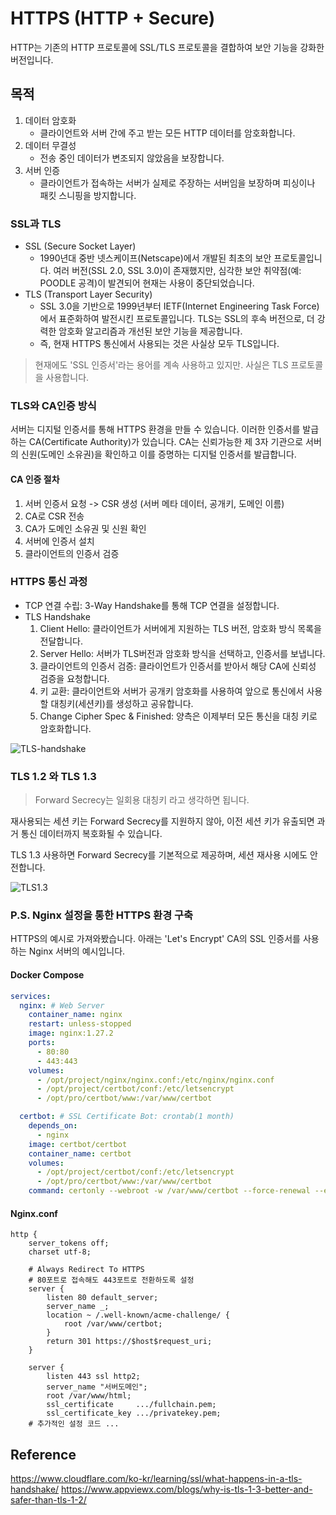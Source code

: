 # HTTPS (HTTP + Secure)

HTTP는 기존의 HTTP 프로토콜에 SSL/TLS 프로토콜을 결합하여 보안 기능을 강화한 버전입니다.

## 목적

1. 데이터 암호화
   - 클라이언트와 서버 간에 주고 받는 모든 HTTP 데이터를 암호화합니다.
2. 데이터 무결성
   - 전송 중인 데이터가 변조되지 않았음을 보장합니다.
3. 서버 인증
	- 클라이언트가 접속하는 서버가 실제로 주장하는 서버임을 보장하며 피싱이나 패킷 스니핑을 방지합니다.

### SSL과 TLS

- SSL (Secure Socket Layer)
  - 1990년대 중반 넷스케이프(Netscape)에서 개발된 최초의 보안 프로토콜입니다. 여러 버전(SSL 2.0, SSL 3.0)이 존재했지만, 심각한 보안 취약점(예: POODLE 공격)이 발견되어 현재는 사용이 중단되었습니다.
- TLS (Transport Layer Security)
  - SSL 3.0을 기반으로 1999년부터 IETF(Internet Engineering Task Force)에서 표준화하여 발전시킨 프로토콜입니다. TLS는 SSL의 후속 버전으로, 더 강력한 암호화 알고리즘과 개선된 보안 기능을 제공합니다. 
  - 즉, 현재 HTTPS 통신에서 사용되는 것은 사실상 모두 TLS입니다.

> 현재에도 'SSL 인증서'라는 용어를 계속 사용하고 있지만. 사실은 TLS 프로토콜을 사용합니다.

### TLS와 CA인증 방식

서버는 디지털 인증서를 통해 HTTPS 환경을 만들 수 있습니다. 이러한 인증서를 발급하는 CA(Certificate Authority)가 있습니다.
CA는 신뢰가능한 제 3자 기관으로 서버의 신원(도메인 소유권)을 확인하고 이를 증명하는 디지털 인증서를 발급합니다.

#### CA 인증 절차

1. 서버 인증서 요청 -> CSR 생성 (서버 메타 데이터, 공개키, 도메인 이름)
2. CA로 CSR 전송
3. CA가 도메인 소유권 및 신원 확인
4. 서버에 인증서 설치
5. 클라이언트의 인증서 검증

### HTTPS 통신 과정

- TCP 연결 수립: 3-Way Handshake를 통해 TCP 연결을 설정합니다.
- TLS Handshake
   1. Client Hello: 클라이언트가 서버에게 지원하는 TLS 버전, 암호화 방식 목록을 전달합니다.
   2. Server Hello: 서버가 TLS버전과 암호화 방식을 선택하고, 인증서를 보냅니다.
   3. 클라이언트의 인증서 검증: 클라이언트가 인증서를 받아서 해당 CA에 신뢰성 검증을 요청합니다.
   4. 키 교환: 클라이언트와 서버가 공개키 암호화를 사용하여 앞으로 통신에서 사용할 대칭키(세션키)를 생성하고 공유합니다.
   5. Change Cipher Spec & Finished: 양측은 이제부터 모든 통신을 대칭 키로 암호화합니다.

![TLS-handshake](https://cf-assets.www.cloudflare.com/slt3lc6tev37/5aYOr5erfyNBq20X5djTco/3c859532c91f25d961b2884bf521c1eb/tls-ssl-handshake.png)

### TLS 1.2 와 TLS 1.3

> Forward Secrecy는 일회용 대칭키 라고 생각하면 됩니다.

재사용되는 세션 키는 Forward Secrecy를 지원하지 않아, 이전 세션 키가 유출되면 과거 통신 데이터까지 복호화될 수 있습니다.

TLS 1.3 사용하면 Forward Secrecy를 기본적으로 제공하며, 세션 재사용 시에도 안전합니다.

![TLS1.3](https://www.appviewx.com/wp-content/uploads/2022/03/Improved-Performance-and-Efficiency.png)



### P.S. Nginx 설정을 통한 HTTPS 환경 구축

HTTPS의 예시로 가져와봤습니다. 아래는 'Let's Encrypt' CA의 SSL 인증서를 사용하는 Nginx 서버의 예시입니다.

#### Docker Compose
```yaml
services:
  nginx: # Web Server
    container_name: nginx
    restart: unless-stopped
    image: nginx:1.27.2
    ports:
      - 80:80
      - 443:443
    volumes:
      - /opt/project/nginx/nginx.conf:/etc/nginx/nginx.conf
      - /opt/project/certbot/conf:/etc/letsencrypt
      - /opt/pro/certbot/www:/var/www/certbot

  certbot: # SSL Certificate Bot: crontab(1 month)
    depends_on:
      - nginx
    image: certbot/certbot
    container_name: certbot
    volumes:
      - /opt/project/certbot/conf:/etc/letsencrypt
      - /opt/pro/certbot/www:/var/www/certbot
    command: certonly --webroot -w /var/www/certbot --force-renewal --email "CA관리자이메일" -d "적용할서버도메인" --agree-tos && tail -f /dev/null
```

#### Nginx.conf
```shell
http {
    server_tokens off;
    charset utf-8;

    # Always Redirect To HTTPS
    # 80포트로 접속해도 443포트로 전환하도록 설정
    server {
        listen 80 default_server;
        server_name _;
        location ~ /.well-known/acme-challenge/ {
            root /var/www/certbot;
        }
        return 301 https://$host$request_uri;
    }

    server {
		listen 443 ssl http2;
		server_name "서버도메인";
		root /var/www/html;
    	ssl_certificate     .../fullchain.pem;
    	ssl_certificate_key .../privatekey.pem;
	# 추가적인 설정 코드 ...
```

## Reference

https://www.cloudflare.com/ko-kr/learning/ssl/what-happens-in-a-tls-handshake/
https://www.appviewx.com/blogs/why-is-tls-1-3-better-and-safer-than-tls-1-2/